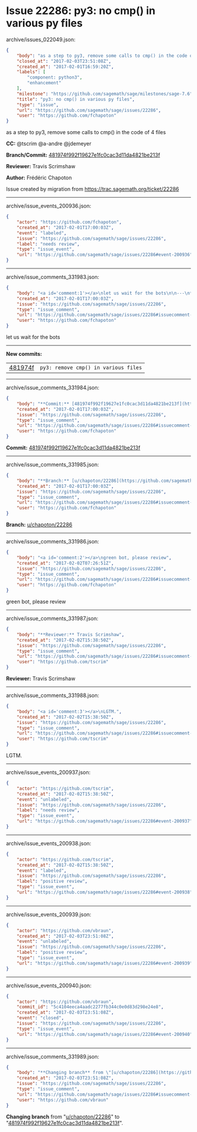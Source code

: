 # Issue 22286: py3: no cmp() in various py files

archive/issues_022049.json:
```json
{
    "body": "as a step to py3, remove some calls to cmp() in the code of 4 files\n\n**CC:**  @tscrim @a-andre @jdemeyer\n\n**Branch/Commit:** [481974f992f19627e1fc0cac3d11da4821be213f](https://github.com/sagemath/sagetrac-mirror/commit/481974f992f19627e1fc0cac3d11da4821be213f)\n\n**Reviewer:** Travis Scrimshaw\n\n**Author:** Fr\u00e9d\u00e9ric Chapoton\n\nIssue created by migration from https://trac.sagemath.org/ticket/22286\n\n",
    "closed_at": "2017-02-03T23:51:08Z",
    "created_at": "2017-02-01T16:59:20Z",
    "labels": [
        "component: python3",
        "enhancement"
    ],
    "milestone": "https://github.com/sagemath/sage/milestones/sage-7.6",
    "title": "py3: no cmp() in various py files",
    "type": "issue",
    "url": "https://github.com/sagemath/sage/issues/22286",
    "user": "https://github.com/fchapoton"
}
```
as a step to py3, remove some calls to cmp() in the code of 4 files

**CC:**  @tscrim @a-andre @jdemeyer

**Branch/Commit:** [481974f992f19627e1fc0cac3d11da4821be213f](https://github.com/sagemath/sagetrac-mirror/commit/481974f992f19627e1fc0cac3d11da4821be213f)

**Reviewer:** Travis Scrimshaw

**Author:** Frédéric Chapoton

Issue created by migration from https://trac.sagemath.org/ticket/22286





---

archive/issue_events_200936.json:
```json
{
    "actor": "https://github.com/fchapoton",
    "created_at": "2017-02-01T17:00:03Z",
    "event": "labeled",
    "issue": "https://github.com/sagemath/sage/issues/22286",
    "label": "needs review",
    "type": "issue_event",
    "url": "https://github.com/sagemath/sage/issues/22286#event-200936"
}
```



---

archive/issue_comments_331983.json:
```json
{
    "body": "<a id='comment:1'></a>\nlet us wait for the bots\n\n---\n**New commits:**\n<table><tr><td><a href=\"https://github.com/sagemath/sagetrac-mirror/commit/481974f992f19627e1fc0cac3d11da4821be213f\">481974f</a></td><td><code>py3: remove cmp() in various files</code></td></tr></table>\n",
    "created_at": "2017-02-01T17:00:03Z",
    "issue": "https://github.com/sagemath/sage/issues/22286",
    "type": "issue_comment",
    "url": "https://github.com/sagemath/sage/issues/22286#issuecomment-331983",
    "user": "https://github.com/fchapoton"
}
```

<a id='comment:1'></a>
let us wait for the bots

---
**New commits:**
<table><tr><td><a href="https://github.com/sagemath/sagetrac-mirror/commit/481974f992f19627e1fc0cac3d11da4821be213f">481974f</a></td><td><code>py3: remove cmp() in various files</code></td></tr></table>




---

archive/issue_comments_331984.json:
```json
{
    "body": "**Commit:** [481974f992f19627e1fc0cac3d11da4821be213f](https://github.com/sagemath/sagetrac-mirror/commit/481974f992f19627e1fc0cac3d11da4821be213f)",
    "created_at": "2017-02-01T17:00:03Z",
    "issue": "https://github.com/sagemath/sage/issues/22286",
    "type": "issue_comment",
    "url": "https://github.com/sagemath/sage/issues/22286#issuecomment-331984",
    "user": "https://github.com/fchapoton"
}
```

**Commit:** [481974f992f19627e1fc0cac3d11da4821be213f](https://github.com/sagemath/sagetrac-mirror/commit/481974f992f19627e1fc0cac3d11da4821be213f)



---

archive/issue_comments_331985.json:
```json
{
    "body": "**Branch:** [u/chapoton/22286](https://github.com/sagemath/sagetrac-mirror/tree/u/chapoton/22286)",
    "created_at": "2017-02-01T17:00:03Z",
    "issue": "https://github.com/sagemath/sage/issues/22286",
    "type": "issue_comment",
    "url": "https://github.com/sagemath/sage/issues/22286#issuecomment-331985",
    "user": "https://github.com/fchapoton"
}
```

**Branch:** [u/chapoton/22286](https://github.com/sagemath/sagetrac-mirror/tree/u/chapoton/22286)



---

archive/issue_comments_331986.json:
```json
{
    "body": "<a id='comment:2'></a>\ngreen bot, please review",
    "created_at": "2017-02-02T07:26:51Z",
    "issue": "https://github.com/sagemath/sage/issues/22286",
    "type": "issue_comment",
    "url": "https://github.com/sagemath/sage/issues/22286#issuecomment-331986",
    "user": "https://github.com/fchapoton"
}
```

<a id='comment:2'></a>
green bot, please review



---

archive/issue_comments_331987.json:
```json
{
    "body": "**Reviewer:** Travis Scrimshaw",
    "created_at": "2017-02-02T15:38:50Z",
    "issue": "https://github.com/sagemath/sage/issues/22286",
    "type": "issue_comment",
    "url": "https://github.com/sagemath/sage/issues/22286#issuecomment-331987",
    "user": "https://github.com/tscrim"
}
```

**Reviewer:** Travis Scrimshaw



---

archive/issue_comments_331988.json:
```json
{
    "body": "<a id='comment:3'></a>\nLGTM.",
    "created_at": "2017-02-02T15:38:50Z",
    "issue": "https://github.com/sagemath/sage/issues/22286",
    "type": "issue_comment",
    "url": "https://github.com/sagemath/sage/issues/22286#issuecomment-331988",
    "user": "https://github.com/tscrim"
}
```

<a id='comment:3'></a>
LGTM.



---

archive/issue_events_200937.json:
```json
{
    "actor": "https://github.com/tscrim",
    "created_at": "2017-02-02T15:38:50Z",
    "event": "unlabeled",
    "issue": "https://github.com/sagemath/sage/issues/22286",
    "label": "needs review",
    "type": "issue_event",
    "url": "https://github.com/sagemath/sage/issues/22286#event-200937"
}
```



---

archive/issue_events_200938.json:
```json
{
    "actor": "https://github.com/tscrim",
    "created_at": "2017-02-02T15:38:50Z",
    "event": "labeled",
    "issue": "https://github.com/sagemath/sage/issues/22286",
    "label": "positive review",
    "type": "issue_event",
    "url": "https://github.com/sagemath/sage/issues/22286#event-200938"
}
```



---

archive/issue_events_200939.json:
```json
{
    "actor": "https://github.com/vbraun",
    "created_at": "2017-02-03T23:51:08Z",
    "event": "unlabeled",
    "issue": "https://github.com/sagemath/sage/issues/22286",
    "label": "positive review",
    "type": "issue_event",
    "url": "https://github.com/sagemath/sage/issues/22286#event-200939"
}
```



---

archive/issue_events_200940.json:
```json
{
    "actor": "https://github.com/vbraun",
    "commit_id": "5c4104eeca4aadc2277fb344c0e0d83d298e24e8",
    "created_at": "2017-02-03T23:51:08Z",
    "event": "closed",
    "issue": "https://github.com/sagemath/sage/issues/22286",
    "type": "issue_event",
    "url": "https://github.com/sagemath/sage/issues/22286#event-200940"
}
```



---

archive/issue_comments_331989.json:
```json
{
    "body": "**Changing branch** from \"[u/chapoton/22286](https://github.com/sagemath/sagetrac-mirror/tree/u/chapoton/22286)\" to \"[481974f992f19627e1fc0cac3d11da4821be213f](https://github.com/sagemath/sagetrac-mirror/commit/481974f992f19627e1fc0cac3d11da4821be213f)\".",
    "created_at": "2017-02-03T23:51:08Z",
    "issue": "https://github.com/sagemath/sage/issues/22286",
    "type": "issue_comment",
    "url": "https://github.com/sagemath/sage/issues/22286#issuecomment-331989",
    "user": "https://github.com/vbraun"
}
```

**Changing branch** from "[u/chapoton/22286](https://github.com/sagemath/sagetrac-mirror/tree/u/chapoton/22286)" to "[481974f992f19627e1fc0cac3d11da4821be213f](https://github.com/sagemath/sagetrac-mirror/commit/481974f992f19627e1fc0cac3d11da4821be213f)".
